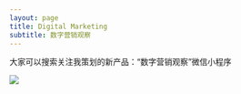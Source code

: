 ```yaml
---
layout: page
title: Digital Marketing
subtitle: 数字营销观察
---
```


大家可以搜索关注我策划的新产品：“数字营销观察”微信小程序

![](https://ws3.sinaimg.cn/large/006tKfTcgy1flpoobn4tyj30b40b4jtm.jpg)


